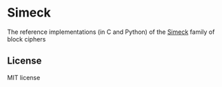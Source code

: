 # Simeck

The reference implementations (in C and Python) of the [Simeck](https://about.bozhu.me) family of block ciphers

## License

MIT license
